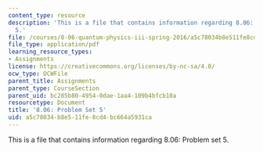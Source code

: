 ```yaml
---
content_type: resource
description: 'This is a file that contains information regarding 8.06: Problem set
  5.'
file: /courses/8-06-quantum-physics-iii-spring-2016/a5c78034b8e511fe8cd4bc664a5931ca_MIT8_06S16_ps5.pdf
file_type: application/pdf
learning_resource_types:
- Assignments
license: https://creativecommons.org/licenses/by-nc-sa/4.0/
ocw_type: OCWFile
parent_title: Assignments
parent_type: CourseSection
parent_uid: bc285b80-4954-0dae-1aa4-109b4bfcb10a
resourcetype: Document
title: '8.06: Problem Set 5'
uid: a5c78034-b8e5-11fe-8cd4-bc664a5931ca
---
```

This is a file that contains information regarding 8.06: Problem set 5.
